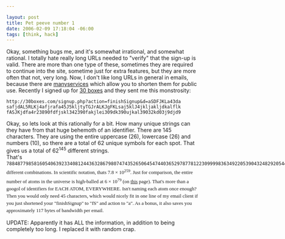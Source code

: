 ```yaml
--- 

layout: post
title: Pet peeve number 1
date: 2006-02-09 17:18:04 -06:00
tags: [think, hack]
---
```

Okay, something bugs me, and it's somewhat irrational, and somewhat rational.  I totally hate really long <span class="caps">URL</span>s needed to "verify" that the sign-up is valid.  There are more than one type of these, sometimes they are required to continue into the site, sometime just for extra features, but they are more often that not, very long.  Now, I don't like long <span class="caps">URL</span>s in general in emails, because there are <a href="http://xrl.us">many</a><a href="http://tinyurl.com">services</a> which allow you to shorten them for public use.  Recently I signed up for <a href="http://30boxes.com">30 boxes</a> and they sent me this monstrosity:
<pre><code>http://30boxes.com/signup.php?action=finishSignup&amp;d=aSDFJKLa43da
safjdAL5RLKj4afjrafa45J5kljtyTGJrALKJgFKLsaj5klJ4jkljakljdkalflk
fASJKjdfa4r23890fdfjskl342390fakjlei309dk390ujkal39032kd03j9djd9
</code></pre>
Okay, so lets look at this rationally for a bit.  How many unique strings can they have from that huge behemoth of an identifier.  There are 145 characters.  They are using the entire uppercase (26), lowercase (26) and numbers (10), so there are a total of 62 unique symbols for each spot.  That gives us a total of 62<sup>145</sup> different strings.  That's <span style="font-family: monospace; line-height: 18px; font-size: 12px; white-space: pre;">7884877985816054063923340812443632867980747435265064547440365297877812230999983634922053904324829205441837830921209410767866820350392591496465345718879667228701033177516338179747430870298820209307821377548903252404736464300144342990107276174332102635697681203 <span style="font-family: Georgia, 'Times New Roman', 'Bitstream Charter', Times, serif; line-height: 19px; white-space: normal; font-size: 13px;">different combinations.  In scientific notation, thats 7.8 × 10<sup>259</sup>.  Just for comparison, the entire number of atoms in the universe is high-balled at 6 × 10<sup>79</sup> (on <a href="http://www.sunspot.noao.edu/sunspot/pr/answerbook/universe.html#q70">this</a> page).  That's more than a  googol of identifiers for <span class="caps">EACH ATOM, EVERYWHERE. </span> Isn't naming each atom once enough?  Then you would only need 45 characters, which would nicely fit in one line of my email client if you just shortened your "finishSignup" to "fS" and action to "a".  As a bonus, it also saves you approximately 117 bytes of bandwidth per email.</span></span>

<span class="caps">UPDATE</span>:  Apparently it has <span class="caps">ALL </span>the information, in addition to being completely too long.  I replaced it with random crap.
